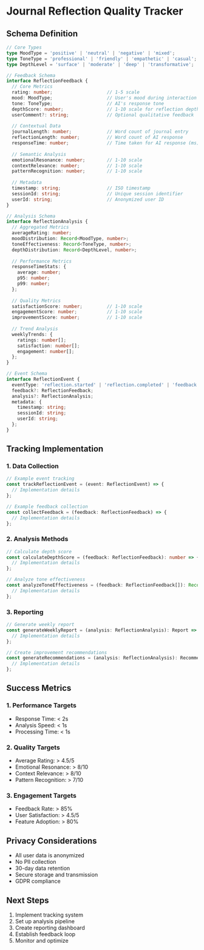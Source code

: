 # Journal Reflection Quality Tracker

## Schema Definition

```typescript
// Core Types
type MoodType = 'positive' | 'neutral' | 'negative' | 'mixed';
type ToneType = 'professional' | 'friendly' | 'empathetic' | 'casual';
type DepthLevel = 'surface' | 'moderate' | 'deep' | 'transformative';

// Feedback Schema
interface ReflectionFeedback {
  // Core Metrics
  rating: number;                    // 1-5 scale
  mood: MoodType;                    // User's mood during interaction
  tone: ToneType;                    // AI's response tone
  depthScore: number;                // 1-10 scale for reflection depth
  userComment?: string;              // Optional qualitative feedback
  
  // Contextual Data
  journalLength: number;             // Word count of journal entry
  reflectionLength: number;          // Word count of AI response
  responseTime: number;              // Time taken for AI response (ms)
  
  // Semantic Analysis
  emotionalResonance: number;        // 1-10 scale
  contextRelevance: number;          // 1-10 scale
  patternRecognition: number;        // 1-10 scale
  
  // Metadata
  timestamp: string;                 // ISO timestamp
  sessionId: string;                 // Unique session identifier
  userId: string;                    // Anonymized user ID
}

// Analysis Schema
interface ReflectionAnalysis {
  // Aggregated Metrics
  averageRating: number;
  moodDistribution: Record<MoodType, number>;
  toneEffectiveness: Record<ToneType, number>;
  depthDistribution: Record<DepthLevel, number>;
  
  // Performance Metrics
  responseTimeStats: {
    average: number;
    p95: number;
    p99: number;
  };
  
  // Quality Metrics
  satisfactionScore: number;         // 1-10 scale
  engagementScore: number;           // 1-10 scale
  improvementScore: number;          // 1-10 scale
  
  // Trend Analysis
  weeklyTrends: {
    ratings: number[];
    satisfaction: number[];
    engagement: number[];
  };
}

// Event Schema
interface ReflectionEvent {
  eventType: 'reflection.started' | 'reflection.completed' | 'feedback.submitted';
  feedback?: ReflectionFeedback;
  analysis?: ReflectionAnalysis;
  metadata: {
    timestamp: string;
    sessionId: string;
    userId: string;
  };
}
```

## Tracking Implementation

### 1. Data Collection
```typescript
// Example event tracking
const trackReflectionEvent = (event: ReflectionEvent) => {
  // Implementation details
};

// Example feedback collection
const collectFeedback = (feedback: ReflectionFeedback) => {
  // Implementation details
};
```

### 2. Analysis Methods
```typescript
// Calculate depth score
const calculateDepthScore = (feedback: ReflectionFeedback): number => {
  // Implementation details
};

// Analyze tone effectiveness
const analyzeToneEffectiveness = (feedback: ReflectionFeedback[]): Record<ToneType, number> => {
  // Implementation details
};
```

### 3. Reporting
```typescript
// Generate weekly report
const generateWeeklyReport = (analysis: ReflectionAnalysis): Report => {
  // Implementation details
};

// Create improvement recommendations
const generateRecommendations = (analysis: ReflectionAnalysis): Recommendation[] => {
  // Implementation details
};
```

## Success Metrics

### 1. Performance Targets
- Response Time: < 2s
- Analysis Speed: < 1s
- Processing Time: < 1s

### 2. Quality Targets
- Average Rating: > 4.5/5
- Emotional Resonance: > 8/10
- Context Relevance: > 8/10
- Pattern Recognition: > 7/10

### 3. Engagement Targets
- Feedback Rate: > 85%
- User Satisfaction: > 4.5/5
- Feature Adoption: > 80%

## Privacy Considerations
- All user data is anonymized
- No PII collection
- 30-day data retention
- Secure storage and transmission
- GDPR compliance

## Next Steps
1. Implement tracking system
2. Set up analysis pipeline
3. Create reporting dashboard
4. Establish feedback loop
5. Monitor and optimize 